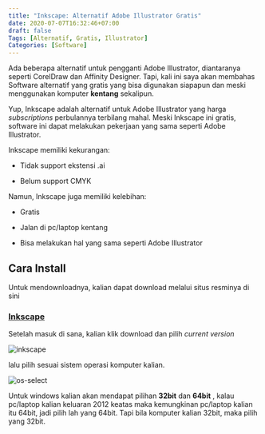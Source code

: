 ```yaml
---
title: "Inkscape: Alternatif Adobe Illustrator Gratis"
date: 2020-07-07T16:32:46+07:00
draft: false
Tags: [Alternatif, Gratis, Illustrator]
Categories: [Software]
---
```


Ada beberapa alternatif untuk pengganti Adobe Illustrator, diantaranya seperti CorelDraw dan Affinity Designer. Tapi, kali ini saya akan membahas Software alternatif yang gratis yang bisa digunakan siapapun dan meski menggunakan komputer **kentang** sekalipun.

Yup, Inkscape adalah alternatif untuk Adobe Illustrator yang harga *subscriptions* perbulannya terbilang mahal. Meski Inkscape ini gratis, software ini dapat melakukan pekerjaan yang sama seperti Adobe Illustrator. 

Inkscape memiliki kekurangan:

- Tidak support ekstensi .ai

- Belum support CMYK

Namun, Inkscape juga memiliki kelebihan:

- Gratis

- Jalan di pc/laptop kentang

- Bisa melakukan hal yang sama seperti Adobe Illustrator

## Cara Install 
Untuk mendownloadnya, kalian dapat download melalui situs resminya di sini
### [Inkscape](https://inkscape.org/)

Setelah masuk di sana, kalian klik download dan pilih *current version*

![inkscape](/images/inkscape/download1.png)

lalu pilih sesuai sistem operasi komputer kalian. 

![os-select](/images/inkscape/download2.png)

Untuk windows kalian akan mendapat pilihan **32bit** dan **64bit** , kalau pc/laptop kalian keluaran 2012 keatas maka kemungkinan pc/laptop kalian itu 64bit, jadi pilih lah yang 64bit. Tapi bila komputer kalian 32bit, maka pilih yang 32bit.
